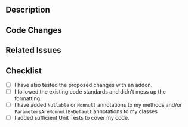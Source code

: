 ## Description
<!-- Please explain why you are making this pull request. -->
<!-- Start writing below this line -->

## Code Changes
<!-- Please explain what changes you have made to the code. -->
<!-- Start writing below this line -->

## Related Issues
<!-- Please tag any Issues related to your Pull Request -->
<!-- Syntax: "Resolves #000" -->
<!-- Start writing below this line -->

## Checklist
<!-- Here is a little checklist you can follow. -->
<!-- Click on these checkboxes after you created the pull request. -->
- [ ] I have also tested the proposed changes with an addon.
- [ ] I followed the existing code standards and didn't mess up the formatting.
- [ ] I have added `Nullable` or `Nonnull` annotations to my methods
and/or `ParametersAreNonnullByDefault` annotations to my classes
- [ ] I added sufficient Unit Tests to cover my code.
